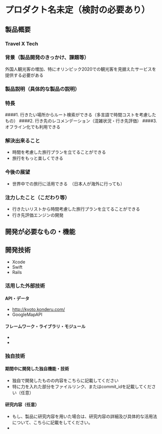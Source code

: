 # プロダクト名未定（検討の必要あり）
## 製品概要
### Travel X Tech

### 背景（製品開発のきっかけ、課題等）
外国人観光客の増加、特にオリンピック2020での観光客を見据えたサービスを提供する必要がある

### 製品説明（具体的な製品の説明）
### 特長
####1. 行きたい場所からルート検索ができる（多言語で時間コストを考慮したもの）
####2. 行き先のレコメンデーション（混雑状況・行き先評価）
####3.　　オフライン化でも利用できる

### 解決出来ること
* 時間を考慮した旅行プランを立てることができる
* 旅行をもっと楽しくできる　

### 今後の展望
* 世界中での旅行に活用できる　（日本人が海外に行っても）

### 注力したこと（こだわり等）
* 行きたいリストから時間考慮した旅行プランを立てることができる
* 行き先評価エンジンの開発

## 開発が必要なもの・機能

## 開発技術
* Xcode
* Swift 
* Rails

### 活用した外部技術
#### API・データ
* http://kyoto.konderu.com/
* GoogleMapAPI

#### フレームワーク・ライブラリ・モジュール
* 
* 


### 独自技術
#### 期間中に開発した独自機能・技術
* 独自で開発したものの内容をこちらに記載してください
* 特に力を入れた部分をファイルリンク、またはcommit_idを記載してください（任意）

#### 研究内容（任意）
* もし、製品に研究内容を用いた場合は、研究内容の詳細及び具体的な活用法について、こちらに記載をしてください。
* 
